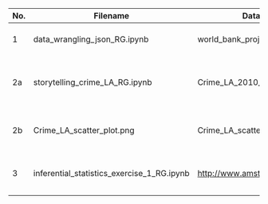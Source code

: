 | No. | Filename | Dataset | Description |
|-----|--------------------------------|------------------------------|---------------------------------------|
| 1 | data_wrangling_json_RG.ipynb | world_bank_projects.json | Pandas and json exercise |
| 2a | storytelling_crime_LA_RG.ipynb | Crime_LA_2010_to_Present.csv | A storytelling exercise utilizing EDA | 
| 2b | Crime_LA_scatter_plot.png | Crime_LA_scatter_plot.png | A geoplot image generated using QGIS |
| 3  | inferential_statistics_exercise_1_RG.ipynb | http://www.amstat.org | An inferential statistic exercise |

